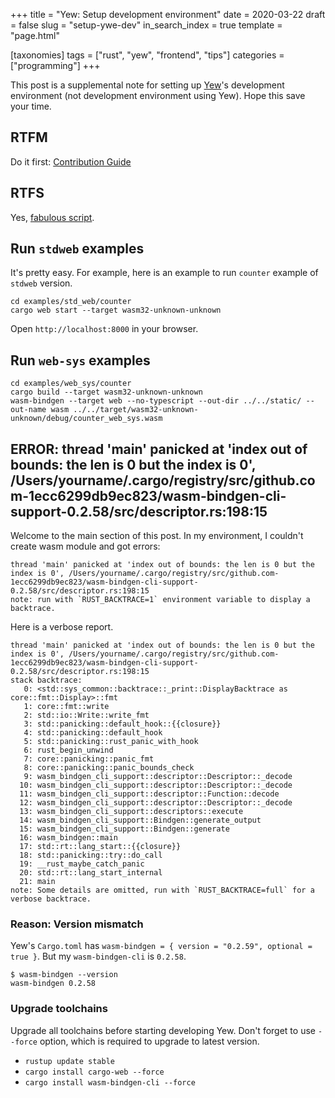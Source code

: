 +++
title = "Yew: Setup development environment"
date = 2020-03-22
draft = false
slug = "setup-ywe-dev"
in_search_index = true
template = "page.html"

[taxonomies]
tags = ["rust", "yew", "frontend", "tips"]
categories = ["programming"]
+++

This post is a supplemental note for setting up [Yew](https://yew.rs)'s development environment (not development environment using Yew). Hope this save your time.

<!-- more -->

## RTFM

Do it first: [Contribution Guide](https://github.com/yewstack/yew/blob/master/CONTRIBUTING.md)

## RTFS

Yes, [fabulous script](https://github.com/yewstack/yew/blob/master/examples/build_all.sh).

## Run `stdweb` examples

It's pretty easy. For example, here is an example to run `counter` example of `stdweb` version.

```
cd examples/std_web/counter
cargo web start --target wasm32-unknown-unknown
```

Open `http://localhost:8000` in your browser.

## Run `web-sys` examples

```
cd examples/web_sys/counter
cargo build --target wasm32-unknown-unknown
wasm-bindgen --target web --no-typescript --out-dir ../../static/ --out-name wasm ../../target/wasm32-unknown-unknown/debug/counter_web_sys.wasm
```

## ERROR: thread 'main' panicked at 'index out of bounds: the len is 0 but the index is 0', /Users/yourname/.cargo/registry/src/github.com-1ecc6299db9ec823/wasm-bindgen-cli-support-0.2.58/src/descriptor.rs:198:15

Welcome to the main section of this post. In my environment, I couldn't create wasm module and got errors:

```
thread 'main' panicked at 'index out of bounds: the len is 0 but the index is 0', /Users/yourname/.cargo/registry/src/github.com-1ecc6299db9ec823/wasm-bindgen-cli-support-0.2.58/src/descriptor.rs:198:15
note: run with `RUST_BACKTRACE=1` environment variable to display a backtrace.
```

Here is a verbose report.

```
thread 'main' panicked at 'index out of bounds: the len is 0 but the index is 0', /Users/yourname/.cargo/registry/src/github.com-1ecc6299db9ec823/wasm-bindgen-cli-support-0.2.58/src/descriptor.rs:198:15
stack backtrace:
   0: <std::sys_common::backtrace::_print::DisplayBacktrace as core::fmt::Display>::fmt
   1: core::fmt::write
   2: std::io::Write::write_fmt
   3: std::panicking::default_hook::{{closure}}
   4: std::panicking::default_hook
   5: std::panicking::rust_panic_with_hook
   6: rust_begin_unwind
   7: core::panicking::panic_fmt
   8: core::panicking::panic_bounds_check
   9: wasm_bindgen_cli_support::descriptor::Descriptor::_decode
  10: wasm_bindgen_cli_support::descriptor::Descriptor::_decode
  11: wasm_bindgen_cli_support::descriptor::Function::decode
  12: wasm_bindgen_cli_support::descriptor::Descriptor::_decode
  13: wasm_bindgen_cli_support::descriptors::execute
  14: wasm_bindgen_cli_support::Bindgen::generate_output
  15: wasm_bindgen_cli_support::Bindgen::generate
  16: wasm_bindgen::main
  17: std::rt::lang_start::{{closure}}
  18: std::panicking::try::do_call
  19: __rust_maybe_catch_panic
  20: std::rt::lang_start_internal
  21: main
note: Some details are omitted, run with `RUST_BACKTRACE=full` for a verbose backtrace.
```

### Reason: Version mismatch

Yew's `Cargo.toml` has `wasm-bindgen = { version = "0.2.59", optional = true }`. But my `wasm-bindgen-cli` is `0.2.58`.

```
$ wasm-bindgen --version
wasm-bindgen 0.2.58
```

### Upgrade toolchains

Upgrade all toolchains before starting developing Yew. Don't forget to use `--force` option, which is required to upgrade to latest version.

- `rustup update stable`
- `cargo install cargo-web --force`
- `cargo install wasm-bindgen-cli --force`
